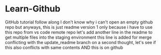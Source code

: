 # Learn-Github
GitHub tutorial follow along
I don't know why i can't open an empty github repo
but anyways, this is just readme version 1
only because i have to use this repo from vs code remote repo
let's add another line in the readme to get multiple files into the staging environment
this line is added for merge conflicting with the update_readme branch
on a second thought, let's see if this also conflicts with same contents
AND this is on github
